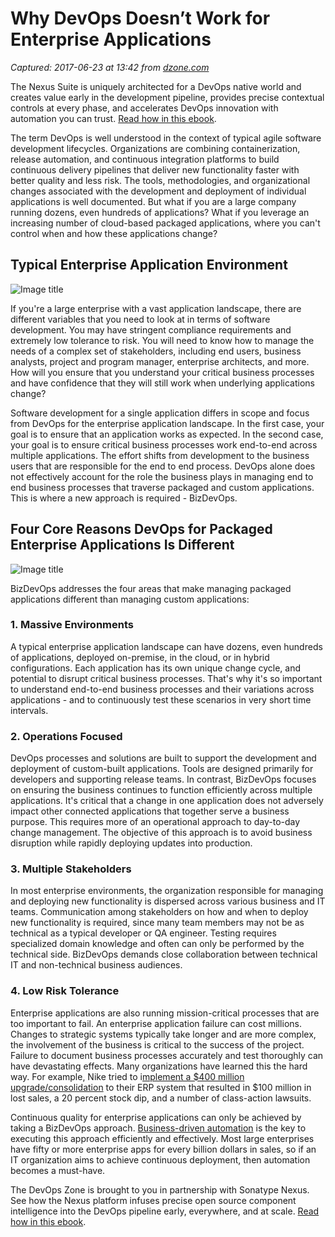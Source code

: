 # Why DevOps Doesn’t Work for Enterprise Applications

_Captured: 2017-06-23 at 13:42 from [dzone.com](https://dzone.com/articles/why-devops-doesnt-work-for-enterprise-applications?edition=305129&utm_source=Daily%20Digest&utm_medium=email&utm_campaign=dd%202017-06-22)_

The Nexus Suite is uniquely architected for a DevOps native world and creates value early in the development pipeline, provides precise contextual controls at every phase, and accelerates DevOps innovation with automation you can trust. [Read how in this ebook](https://dzone.com/go?i=222229&u=https%3A%2F%2Fwww.sonatype.com%2Faccelerate-devops-early-everywhere-at-scale-ebook%3Futm_campaign%3Ddzone%26utm_source%3Dearly%2520everywhere%2520ebook).

The term DevOps is well understood in the context of typical agile software development lifecycles. Organizations are combining containerization, release automation, and continuous integration platforms to build continuous delivery pipelines that deliver new functionality faster with better quality and less risk. The tools, methodologies, and organizational changes associated with the development and deployment of individual applications is well documented. But what if you are a large company running dozens, even hundreds of applications? What if you leverage an increasing number of cloud-based packaged applications, where you can't control when and how these applications change?

## **Typical Enterprise Application Environment**

![Image title](https://dzone.com/storage/temp/5631405-enterpriseappenviron.png)

If you're a large enterprise with a vast application landscape, there are different variables that you need to look at in terms of software development. You may have stringent compliance requirements and extremely low tolerance to risk. You will need to know how to manage the needs of a complex set of stakeholders, including end users, business analysts, project and program manager, enterprise architects, and more. How will you ensure that you understand your critical business processes and have confidence that they will still work when underlying applications change?

Software development for a single application differs in scope and focus from DevOps for the enterprise application landscape. In the first case, your goal is to ensure that an application works as expected. In the second case, your goal is to ensure critical business processes work end-to-end across multiple applications. The effort shifts from development to the business users that are responsible for the end to end process. DevOps alone does not effectively account for the role the business plays in managing end to end business processes that traverse packaged and custom applications. This is where a new approach is required - BizDevOps.

## **Four Core Reasons DevOps for Packaged Enterprise Applications Is Different**

![Image title](https://dzone.com/storage/temp/5631407-devopsforpackagedapps.png)

BizDevOps addresses the four areas that make managing packaged applications different than managing custom applications:

### **1\. Massive Environments**

A typical enterprise application landscape can have dozens, even hundreds of applications, deployed on-premise, in the cloud, or in hybrid configurations. Each application has its own unique change cycle, and potential to disrupt critical business processes. That's why it's so important to understand end-to-end business processes and their variations across applications - and to continuously test these scenarios in very short time intervals.

### **2\. Operations Focused**

DevOps processes and solutions are built to support the development and deployment of custom-built applications. Tools are designed primarily for developers and supporting release teams. In contrast, BizDevOps focuses on ensuring the business continues to function efficiently across multiple applications. It's critical that a change in one application does not adversely impact other connected applications that together serve a business purpose. This requires more of an operational approach to day-to-day change management. The objective of this approach is to avoid business disruption while rapidly deploying updates into production.

### **3\. Multiple Stakeholders**

In most enterprise environments, the organization responsible for managing and deploying new functionality is dispersed across various business and IT teams. Communication among stakeholders on how and when to deploy new functionality is required, since many team members may not be as technical as a typical developer or QA engineer. Testing requires specialized domain knowledge and often can only be performed by the technical side. BizDevOps demands close collaboration between technical IT and non-technical business audiences.

### **4\. Low Risk Tolerance**

Enterprise applications are also running mission-critical processes that are too important to fail. An enterprise application failure can cost millions. Changes to strategic systems typically take longer and are more complex, the involvement of the business is critical to the success of the project. Failure to document business processes accurately and test thoroughly can have devastating effects. Many organizations have learned this the hard way. For example, Nike tried to i[mplement a $400 million upgrade/consolidation](http://www.cio.com/article/2429865/enterprise-resource-planning/10-famous-erp-disasters--dustups-and-disappointments.html) to their ERP system that resulted in $100 million in lost sales, a 20 percent stock dip, and a number of class-action lawsuits.

Continuous quality for enterprise applications can only be achieved by taking a BizDevOps approach. [Business-driven automation](https://www.worksoft.com/worksoft-advantage) is the key to executing this approach efficiently and effectively. Most large enterprises have fifty or more enterprise apps for every billion dollars in sales, so if an IT organization aims to achieve continuous deployment, then automation becomes a must-have.

The DevOps Zone is brought to you in partnership with Sonatype Nexus. See how the Nexus platform infuses precise open source component intelligence into the DevOps pipeline early, everywhere, and at scale. [Read how in this ebook](https://dzone.com/go?i=222230&u=https%3A%2F%2Fwww.sonatype.com%2Faccelerate-devops-early-everywhere-at-scale-ebook%3Futm_campaign%3Ddzone%26utm_source%3Dearly%2520everywhere%2520ebook).
